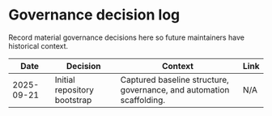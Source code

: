 # Governance decision log

Record material governance decisions here so future maintainers have historical context.

| Date       | Decision | Context | Link |
|------------|----------|---------|------|
| 2025-09-21 | Initial repository bootstrap | Captured baseline structure, governance, and automation scaffolding. | N/A |
